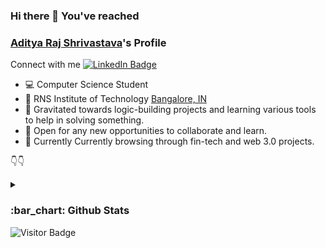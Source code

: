### Hi there 👋 You've reached 
### [Aditya Raj Shrivastava](https://shrivastava-aditya.github.io/)'s Profile

Connect with me
[![LinkedIn Badge](https://img.shields.io/badge/LinkedIn-Profile-informational?style=flat&logo=linkedin&logoColor=white&color=0D76A8)](https://www.linkedin.com/in/aditya-raj-shrivastava-391278188//)
- :computer: Computer Science Student
- :round_pushpin: RNS Institute of Technology [Bangalore, IN](https://www.google.com/search?q=Bangalore%2C+IN&oq=Bangalore%2C+IN&aqs=chrome..69i57.10117j0j4&sourceid=chrome&ie=UTF-8#)
- :magnet: Gravitated towards logic-building projects and learning various tools to help in solving something.
- :handshake: Open for any new opportunities to collaborate and learn.
- 🔎 Currently Currently browsing through fin-tech and web 3.0 projects.
<!-- ![Aditya](https://miro.medium.com/fit/c/262/262/1*tzz-qlgZBff5h-OvUjsIsg.jpeg) -->

:point_down::point_down:	

<details><summary><h3> :bar_chart: Github Stats</h3></summary>
<p>

  [![Top Langs](https://github-readme-stats.vercel.app/api/top-langs/?username=Shrivastava-Aditya&layout=compact)](https://github.com/anuraghazra/github-readme-stats&theme=dark)             
![Aditya's GitHub stats](https://github-readme-stats.vercel.app/api?username=Shrivastava-Aditya&show_icons=true&theme=swift)


</p>
</details>
<!-- 
[![Top Langs](https://github-readme-stats.vercel.app/api/top-langs/?username=Shrivastava-Aditya&layout=compact)](https://github.com/anuraghazra/github-readme-stats&theme=dark)             
![Aditya's GitHub stats](https://github-readme-stats.vercel.app/api?username=Shrivastava-Aditya&show_icons=true&theme=swift)
 -->
<!-- ### What to expect here?
  1. Multiple experiment projects.
<!--   2. Fisnished and some unfinished projects on various stacks -->
<img alt="Visitor Badge" src="https://camo.githubusercontent.com/fbc0221467b841c969986abc1fc9284b22497463885bcefef1eafcced7f804d0/68747470733a2f2f76697369746f722d6261646765732e676c697463682e6d653f757365726e616d653d53687269766173746176612d416469747961267265706f3d53687269766173746176612d4164697479612e6769746875622e696f266c6162656c3d566973697473267374796c653d706c617374696326636f6c6f723d25323346463230343826636f6e74656e74547970653d737667">
